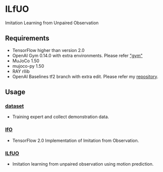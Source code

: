 # ILfUO
Imitation Learning from Unpaired Observation

## Requirements
- TensorFlow higher than version 2.0
- OpenAI Gym 0.14.0 with extra environments. Please refer ["gym"](./gym)
- MuJoCo 1.50
- mujoco-py 1.50
- RAY rllib
- OpenAI Baselines tf2 branch with extra edit. Please refer my [repository](https://github.com/gemst1/baselines/tree/tf2).

## Usage
### [dataset](./dataset/README.md)
- Training expert and collect demonstration data.
### [IfO](./IfO/README.md)
- TensorFlow 2.0 Implementation of Imitation from Observation.
### [ILfUO](./ILfUO/README.md)
- Imitation learning from unpaired observation using motion prediction.